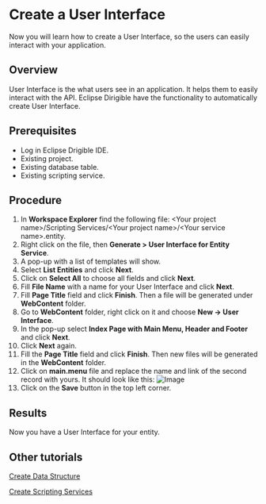 
# Create a User Interface
Now you will learn how to create a User Interface, so the users can easily interact with your application.
## Overview
User Interface is the what users see in an application. It helps them to easily interact with the API. Eclipse Dirigible have the functionality to automatically create User Interface.
## Prerequisites
-	Log in Eclipse Drigible IDE.
-	Existing project.
-	Existing database table.
-	Existing scripting service.
## Procedure
1.	In **Workspace Explorer** find the following file: \<Your project name>/Scripting Services/\<Your project name>/\<Your service name>.entity.
2.	Right click on the file, then **Generate > User Interface for Entity Service**.
3.	A pop-up with a list of templates will show. 
4.	Select **List Entities** and click **Next**.
5.	Click on **Select All** to choose all fields and click **Next**.
6.	Fill **File Name** with a name for your User Interface and click **Next**.
7.	Fill **Page Title** field and click **Finish**. Then a file will be generated under **WebContent** folder.
8.	Go to **WebContent** folder, right click on it and choose **New -> User Interface**.
9.	In the pop-up select **Index Page with Main Menu, Header and Footer** and click **Next**.
10.	Click **Next** again.
11.	Fill the **Page Title** field and click **Finish**. Then new files will be generated in the **WebContent** folder.
12.	Click on **main.menu** file and replace the name and link of the second record with yours. It should look like this: 
 ![Image](https://github.com/dirigiblelabs/curriculum/blob/master/LuchezarSerdarski/mainMenu.png)
13.	Click on the **Save** button in the top left corner.
## Results
Now you have a User Interface for your entity.

## Other tutorials
[Create Data Structure](https://github.com/dirigiblelabs/curriculum/blob/master/LuchezarSerdarski/CreateDataStructure.md)

[Create Scripting Services](https://github.com/dirigiblelabs/curriculum/blob/master/LuchezarSerdarski/CreateScriptingServices.md)
